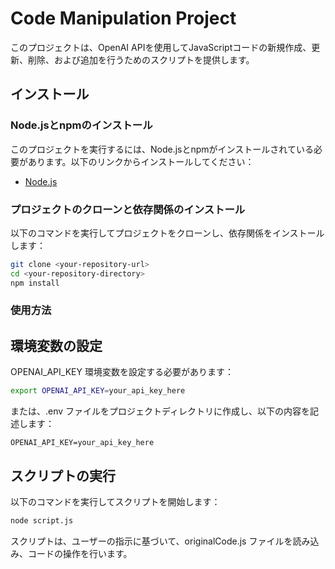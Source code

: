# Code Manipulation Project

このプロジェクトは、OpenAI APIを使用してJavaScriptコードの新規作成、更新、削除、および追加を行うためのスクリプトを提供します。

## インストール

### Node.jsとnpmのインストール

このプロジェクトを実行するには、Node.jsとnpmがインストールされている必要があります。以下のリンクからインストールしてください：

- [Node.js](https://nodejs.org/)

### プロジェクトのクローンと依存関係のインストール

以下のコマンドを実行してプロジェクトをクローンし、依存関係をインストールします：

```bash
git clone <your-repository-url>
cd <your-repository-directory>
npm install
```

### 使用方法
## 環境変数の設定
OPENAI_API_KEY 環境変数を設定する必要があります：

```bash
export OPENAI_API_KEY=your_api_key_here
```

または、.env ファイルをプロジェクトディレクトリに作成し、以下の内容を記述します：

```plaintext
OPENAI_API_KEY=your_api_key_here
```

## スクリプトの実行
以下のコマンドを実行してスクリプトを開始します：

```bash
node script.js
```

スクリプトは、ユーザーの指示に基づいて、originalCode.js ファイルを読み込み、コードの操作を行います。